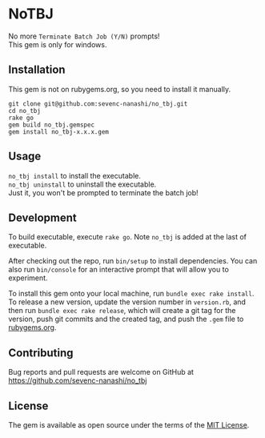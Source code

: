 # NoTBJ

No more `Terminate Batch Job (Y/N)` prompts!  
This gem is only for windows.

## Installation

<!--
Execute this:
```
> gem install no_tbj
```

-->
This gem is not on rubygems.org, so you need to install it manually.

```
git clone git@github.com:sevenc-nanashi/no_tbj.git
cd no_tbj
rake go
gem build no_tbj.gemspec
gem install no_tbj-x.x.x.gem
```

## Usage

`no_tbj install` to install the executable.  
`no_tbj uninstall` to uninstall the executable.  
Just it, you won't be prompted to terminate the batch job!

## Development

To build executable, execute `rake go`. Note `no_tbj` is added at the last of executable.

After checking out the repo, run `bin/setup` to install dependencies. You can also run `bin/console` for an interactive prompt that will allow you to experiment.

To install this gem onto your local machine, run `bundle exec rake install`. To release a new version, update the version number in `version.rb`, and then run `bundle exec rake release`, which will create a git tag for the version, push git commits and the created tag, and push the `.gem` file to [rubygems.org](https://rubygems.org).

## Contributing

Bug reports and pull requests are welcome on GitHub at https://github.com/sevenc-nanashi/no_tbj

## License

The gem is available as open source under the terms of the [MIT License](https://opensource.org/licenses/MIT).
